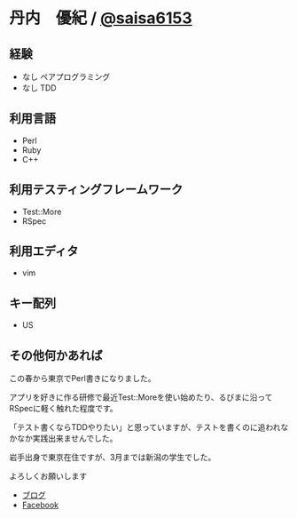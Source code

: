 # 丹内　優紀 / [@saisa6153](https://twitter.com/saisa6153)

## 経験

- なし ペアプログラミング
- なし TDD

## 利用言語

- Perl
- Ruby
- C++

## 利用テスティングフレームワーク

- Test::More
- RSpec

## 利用エディタ

- vim

## キー配列

- US

## その他何かあれば

この春から東京でPerl書きになりました。

アプリを好きに作る研修で最近Test::Moreを使い始めたり、るびまに沿ってRSpecに軽く触れた程度です。

「テスト書くならTDDやりたい」と思っていますが、テストを書くのに追われなかなか実践出来ませんでした。

岩手出身で東京在住ですが、3月までは新潟の学生でした。

よろしくお願いします

- [ブログ](http://saisa.hateblo.jp/)
- [Facebook](https://www.facebook.com/saisa6153)
